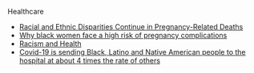  Healthcare
- [Racial and Ethnic Disparities Continue in Pregnancy-Related Deaths](https://www.cdc.gov/media/releases/2019/p0905-racial-ethnic-disparities-pregnancy-deaths.html)
- [Why black women face a high risk of pregnancy complications](https://www.hsph.harvard.edu/news/hsph-in-the-news/black-women-pregnancy-complications/ )
- [Racism and Health](https://www.apha.org/topics-and-issues/health-equity/racism-and-health)
- [Covid-19 is sending Black, Latino and Native American people to the hospital at about 4 times the rate of others](https://www.cnn.com/2020/11/16/health/cdc-black-hispanic-native-american-coronavirus-hospitalizations/index.html)
